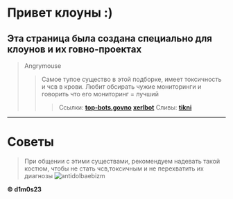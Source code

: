 # Привет клоуны :)

## Эта страница была создана специально для клоунов и их говно-проектах
 > Angrymouse
 >> Самое тупое существо в этой подборке, имеет токсичность и чсв в крови. Любит обсирать чужие мониторинги и говорить что его мониторинг = лучший
 >>> Ссылки: __[top-bots.govno](https://top-bots.xyz/)__  __[xerlbot](https://xerl.co.ua/)__
 >>> Сливы: __[tikni](https://git.rip/numbik1/discord-collection/-/tree/master/angrymouse)__ 
 ---
 # Советы
 > При общении с этими существами, рекомендуем надевать такой костюм, чтобы не стать чсв,токсичным и не перехватить их диагнозы
![antidolbaebizm](https://cdn.discordapp.com/attachments/748252069139316797/808007160050352138/sanificazioni-ambientali.png)

**© d1m0s23**
